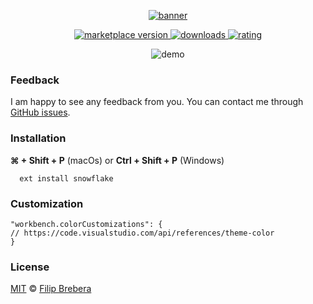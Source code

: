 <p align="center">
  <a href="https://snowflake.brebera.com">
  <img alt="banner" src="https://raw.githubusercontent.com/breberafilip/snowflake-theme-vscode/master/assets/banner.png?token=AKJ4MSCVBUDNU6X64TRPD4K6YKTIA"/>
  </a>
</p> 


<p align="center">
  <!-- marketplace version -->
  <a href="https://marketplace.visualstudio.com/items?itemName=breberaf.snowflake">
    <img alt="marketplace version" src="https://img.shields.io/vscode-marketplace/v/breberaf.snowflake?color=5dbcd4&maxAge=3600&style=for-the-badge&labelColor=1b2029">
  </a>
  <!-- downloads -->
  <a href="https://marketplace.visualstudio.com/items?itemName=breberaf.snowflake">
    <img alt="downloads" src="https://img.shields.io/vscode-marketplace/d/breberaf.snowflake?color=5dbcd4&maxAge=3600&style=for-the-badge&labelColor=1b2029">
  </a>
  <!-- rating -->
  <a href="https://marketplace.visualstudio.com/items?itemName=breberaf.snowflake">
    <img alt="rating" src="https://img.shields.io/vscode-marketplace/stars/breberaf.snowflake?color=5dbcd4&maxAge=3600&style=for-the-badge&labelColor=1b2029">
  </a>
</p>

<p align="center"><img alt="demo" src="https://raw.githubusercontent.com/breberafilip/snowflake-theme-vscode/master/assets/demo.png?token=AKJ4MSAGLYVNEXONTZJG54S6YKTLC"</p>


### Feedback

I am happy to see any feedback from you. You can contact me through [GitHub issues](https://github.com/breberafilip/snowflake-theme-vscode/issues). 



### Installation

**⌘ + Shift + P** (macOs) or **Ctrl + Shift + P** (Windows)
 ```
   ext install snowflake
 ```



### Customization


```
"workbench.colorCustomizations": {
// https://code.visualstudio.com/api/references/theme-color
}
```



### License

[MIT](https://github.com/breberafilip/snowflake-theme-vscode/blob/master/LICENSE.md) © [Filip Brebera](https://brebera.com)
